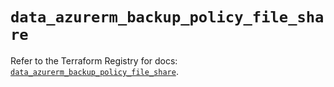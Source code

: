 # `data_azurerm_backup_policy_file_share`

Refer to the Terraform Registry for docs: [`data_azurerm_backup_policy_file_share`](https://registry.terraform.io/providers/hashicorp/azurerm/3.106.1/docs/data-sources/backup_policy_file_share).
